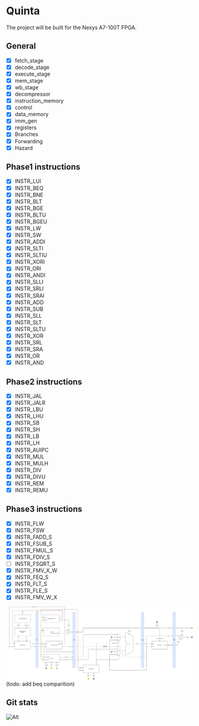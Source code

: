 # Quinta

The project will be built for the Nexys A7-100T FPGA.

## General

- [x] fetch_stage
- [x] decode_stage
- [x] execute_stage
- [x] mem_stage
- [x] wb_stage
- [x] decompressor
- [x] instruction_memory
- [x] control
- [x] data_memory
- [x] imm_gen
- [x] registers
- [x] Branches
- [x] Forwarding
- [x] Hazard

## Phase1 instructions

- [x] INSTR_LUI
- [x] INSTR_BEQ
- [x] INSTR_BNE
- [x] INSTR_BLT
- [x] INSTR_BGE
- [x] INSTR_BLTU
- [x] INSTR_BGEU
- [x] INSTR_LW
- [x] INSTR_SW
- [x] INSTR_ADDI
- [x] INSTR_SLTI
- [x] INSTR_SLTIU
- [x] INSTR_XORI
- [x] INSTR_ORI
- [x] INSTR_ANDI
- [x] INSTR_SLLI
- [x] INSTR_SRLI
- [x] INSTR_SRAI
- [x] INSTR_ADD
- [x] INSTR_SUB
- [x] INSTR_SLL
- [x] INSTR_SLT
- [x] INSTR_SLTU
- [x] INSTR_XOR
- [x] INSTR_SRL
- [x] INSTR_SRA
- [x] INSTR_OR
- [x] INSTR_AND

## Phase2 instructions

- [x] INSTR_JAL
- [x] INSTR_JALR
- [x] INSTR_LBU
- [x] INSTR_LHU
- [x] INSTR_SB
- [x] INSTR_SH
- [x] INSTR_LB
- [x] INSTR_LH
- [x] INSTR_AUIPC
- [x] INSTR_MUL
- [x] INSTR_MULH
- [x] INSTR_DIV
- [x] INSTR_DIVU
- [x] INSTR_REM
- [x] INSTR_REMU

## Phase3 instructions

- [x] INSTR_FLW
- [x] INSTR_FSW
- [x] INSTR_FADD_S
- [x] INSTR_FSUB_S
- [x] INSTR_FMUL_S
- [x] INSTR_FDIV_S
- [ ] INSTR_FSQRT_S
- [x] INSTR_FMV_X_W
- [x] INSTR_FEQ_S
- [x] INSTR_FLT_S
- [x] INSTR_FLE_S
- [x] INSTR_FMV_W_X

![Block Diagram](/doc/overview_riscV.png)
(todo: add beq comparition)

## Git stats

![Alt](https://repobeats.axiom.co/api/embed/8cecad938df30ff41abc7afbe6f5f0a3571eab39.svg "Repobeats analytics image")
